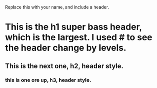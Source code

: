 Replace this with your name, and include a header.
# This is the h1 super bass header, which is the largest. I used # to see the header change by levels.
## This is the next one, h2, header style.
### this is one ore up, h3, header style.
